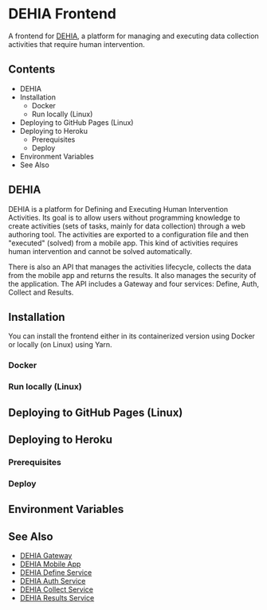# DEHIA Frontend
A frontend for [DEHIA](link-sedici), a platform for managing and executing data collection activities that require human intervention.

## Contents
- DEHIA
- Installation
  - Docker
  - Run locally (Linux)
- Deploying to GitHub Pages (Linux)
- Deploying to Heroku
  - Prerequisites
  - Deploy
- Environment Variables
- See Also

## DEHIA
DEHIA is a platform for Defining and Executing Human Intervention Activities. Its goal is to allow users without programming knowledge to create activities (sets of tasks, mainly for data collection) through a web authoring tool. The activities are exported to a configuration file and then "executed" (solved) from a mobile app. This kind of activities requires human intervention and cannot be solved automatically. 

There is also an API that manages the activities lifecycle, collects the data from the mobile app and returns the results. It also manages the security of the application. The API includes a Gateway and four services: Define, Auth, Collect and Results.

## Installation
You can install the frontend either in its containerized version using Docker or locally (on Linux) using Yarn.
### Docker
### Run locally (Linux)
## Deploying to GitHub Pages (Linux)
## Deploying to Heroku
### Prerequisites
### Deploy
## Environment Variables
## See Also
- [DEHIA Gateway](https://github.com/mokocchi/dehia_gateway)
- [DEHIA Mobile App](https://github.com/mokocchi/prototipo-app-actividades)
- [DEHIA Define Service](https://github.com/mokocchi/dehia_define)
- [DEHIA Auth Service](https://github.com/mokocchi/dehia_auth)
- [DEHIA Collect Service](https://github.com/mokocchi/dehia_collect)
- [DEHIA Results Service](https://github.com/mokocchi/dehia_results)